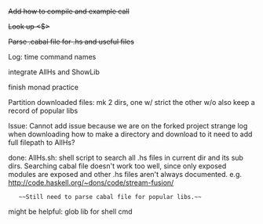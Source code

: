 ~~Add how to compile and example call~~

~~Look up <$>~~

~~Parse .cabal file for .hs and useful files~~

Log: time command names

integrate AllHs and ShowLib

finish monad practice

Partition downloaded files: mk 2 dirs, one w/ strict the other w/o
                            also keep a record of popular libs

Issue: Cannot add issue because we are on the forked project
       strange log when downloading
       how to make a directory and download to it
       need to add full filepath to AllHs?

done:  AllHs.sh: shell script to search all .hs files in current dir and its sub
       dirs. 
       Searching cabal file doesn't work too well, since only exposed modules
       are exposed and other .hs files aren't always documented. e.g. 
       http://code.haskell.org/~dons/code/stream-fusion/

       ~~Still need to parse cabal file for popular libs.~~

might be helpful: 
    glob lib for shell cmd
